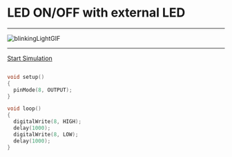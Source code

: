 # LED ON/OFF with external LED

------


![blinkingLightGIF](https://github.com/ritikansh/IOT/assets/86471518/0dff11a8-91a7-4c05-9290-3ef2cc44b9ba)

------

[Start Simulation](https://www.tinkercad.com/things/6VxhXHXtKos)

```c++

void setup()
{
  pinMode(8, OUTPUT);
}

void loop()
{
  digitalWrite(8, HIGH);
  delay(1000); 
  digitalWrite(8, LOW);
  delay(1000);
}
```
